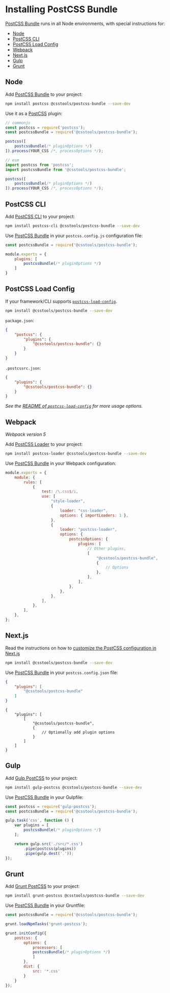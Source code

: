 # Installing PostCSS Bundle

[PostCSS Bundle] runs in all Node environments, with special instructions for:

- [Node](#node)
- [PostCSS CLI](#postcss-cli)
- [PostCSS Load Config](#postcss-load-config)
- [Webpack](#webpack)
- [Next.js](#nextjs)
- [Gulp](#gulp)
- [Grunt](#grunt)



## Node

Add [PostCSS Bundle] to your project:

```bash
npm install postcss @csstools/postcss-bundle --save-dev
```

Use it as a [PostCSS] plugin:

```js
// commonjs
const postcss = require('postcss');
const postcssBundle = require('@csstools/postcss-bundle');

postcss([
	postcssBundle(/* pluginOptions */)
]).process(YOUR_CSS /*, processOptions */);
```

```js
// esm
import postcss from 'postcss';
import postcssBundle from '@csstools/postcss-bundle';

postcss([
	postcssBundle(/* pluginOptions */)
]).process(YOUR_CSS /*, processOptions */);
```

## PostCSS CLI

Add [PostCSS CLI] to your project:

```bash
npm install postcss-cli @csstools/postcss-bundle --save-dev
```

Use [PostCSS Bundle] in your `postcss.config.js` configuration file:

```js
const postcssBundle = require('@csstools/postcss-bundle');

module.exports = {
	plugins: [
		postcssBundle(/* pluginOptions */)
	]
}
```

## PostCSS Load Config

If your framework/CLI supports [`postcss-load-config`](https://github.com/postcss/postcss-load-config).

```bash
npm install @csstools/postcss-bundle --save-dev
```

`package.json`:

```json
{
	"postcss": {
		"plugins": {
			"@csstools/postcss-bundle": {}
		}
	}
}
```

`.postcssrc.json`:

```json
{
	"plugins": {
		"@csstools/postcss-bundle": {}
	}
}
```

_See the [README of `postcss-load-config`](https://github.com/postcss/postcss-load-config#usage) for more usage options._

## Webpack

_Webpack version 5_

Add [PostCSS Loader] to your project:

```bash
npm install postcss-loader @csstools/postcss-bundle --save-dev
```

Use [PostCSS Bundle] in your Webpack configuration:

```js
module.exports = {
	module: {
		rules: [
			{
				test: /\.css$/i,
				use: [
					"style-loader",
					{
						loader: "css-loader",
						options: { importLoaders: 1 },
					},
					{
						loader: "postcss-loader",
						options: {
							postcssOptions: {
								plugins: [
									// Other plugins,
									[
										"@csstools/postcss-bundle",
										{
											// Options
										},
									],
								],
							},
						},
					},
				],
			},
		],
	},
};
```

## Next.js

Read the instructions on how to [customize the PostCSS configuration in Next.js](https://nextjs.org/docs/advanced-features/customizing-postcss-config)

```bash
npm install @csstools/postcss-bundle --save-dev
```

Use [PostCSS Bundle] in your `postcss.config.json` file:

```json
{
	"plugins": [
		"@csstools/postcss-bundle"
	]
}
```

```json5
{
	"plugins": [
		[
			"@csstools/postcss-bundle",
			{
				// Optionally add plugin options
			}
		]
	]
}
```

## Gulp

Add [Gulp PostCSS] to your project:

```bash
npm install gulp-postcss @csstools/postcss-bundle --save-dev
```

Use [PostCSS Bundle] in your Gulpfile:

```js
const postcss = require('gulp-postcss');
const postcssBundle = require('@csstools/postcss-bundle');

gulp.task('css', function () {
	var plugins = [
		postcssBundle(/* pluginOptions */)
	];

	return gulp.src('./src/*.css')
		.pipe(postcss(plugins))
		.pipe(gulp.dest('.'));
});
```

## Grunt

Add [Grunt PostCSS] to your project:

```bash
npm install grunt-postcss @csstools/postcss-bundle --save-dev
```

Use [PostCSS Bundle] in your Gruntfile:

```js
const postcssBundle = require('@csstools/postcss-bundle');

grunt.loadNpmTasks('grunt-postcss');

grunt.initConfig({
	postcss: {
		options: {
			processors: [
			postcssBundle(/* pluginOptions */)
			]
		},
		dist: {
			src: '*.css'
		}
	}
});
```

[Gulp PostCSS]: https://github.com/postcss/gulp-postcss
[Grunt PostCSS]: https://github.com/nDmitry/grunt-postcss
[PostCSS]: https://github.com/postcss/postcss
[PostCSS CLI]: https://github.com/postcss/postcss-cli
[PostCSS Loader]: https://github.com/postcss/postcss-loader
[PostCSS Bundle]: https://github.com/csstools/postcss-plugins/tree/main/plugin-packs/postcss-bundle
[Next.js]: https://nextjs.org
